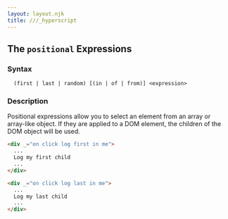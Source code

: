 ```yaml
---
layout: layout.njk
title: ///_hyperscript
---
```


## The `positional` Expressions

### Syntax

```ebnf
  (first | last | random) [(in | of | from)] <expression>
```

### Description

Positional expressions allow you to select an element from an array or array-like object.  If they are applied to a
DOM element, the children of the DOM object will be used.

```html
<div _="on click log first in me">
  ...
  Log my first child
  ...
</div>

<div _="on click log last in me">
  ...
  Log my last child
  ...
</div>
```